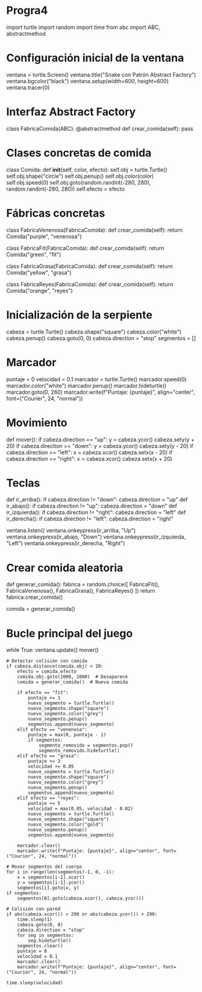 # Progra4
import turtle
import random
import time
from abc import ABC, abstractmethod

# Configuración inicial de la ventana
ventana = turtle.Screen()
ventana.title("Snake con Patrón Abstract Factory")
ventana.bgcolor("black")
ventana.setup(width=600, height=600)
ventana.tracer(0)

# Interfaz Abstract Factory
class FabricaComida(ABC):
    @abstractmethod
    def crear_comida(self):
        pass

# Clases concretas de comida
class Comida:
    def __init__(self, color, efecto):
        self.obj = turtle.Turtle()
        self.obj.shape("circle")
        self.obj.penup()
        self.obj.color(color)
        self.obj.speed(0)
        self.obj.goto(random.randint(-280, 280), random.randint(-280, 280))
        self.efecto = efecto

# Fábricas concretas
class FabricaVenenosa(FabricaComida):
    def crear_comida(self):
        return Comida("purple", "venenosa")

class FabricaFit(FabricaComida):
    def crear_comida(self):
        return Comida("green", "fit")

class FabricaGrasa(FabricaComida):
    def crear_comida(self):
        return Comida("yellow", "grasa")

class FabricaReyes(FabricaComida):
    def crear_comida(self):
        return Comida("orange", "reyes")

# Inicialización de la serpiente
cabeza = turtle.Turtle()
cabeza.shape("square")
cabeza.color("white")
cabeza.penup()
cabeza.goto(0, 0)
cabeza.direction = "stop"
segmentos = []

# Marcador
puntaje = 0
velocidad = 0.1
marcador = turtle.Turtle()
marcador.speed(0)
marcador.color("white")
marcador.penup()
marcador.hideturtle()
marcador.goto(0, 260)
marcador.write(f"Puntaje: {puntaje}", align="center", font=("Courier", 24, "normal"))

# Movimiento
def mover():
    if cabeza.direction == "up":
        y = cabeza.ycor()
        cabeza.sety(y + 20)
    if cabeza.direction == "down":
        y = cabeza.ycor()
        cabeza.sety(y - 20)
    if cabeza.direction == "left":
        x = cabeza.xcor()
        cabeza.setx(x - 20)
    if cabeza.direction == "right":
        x = cabeza.xcor()
        cabeza.setx(x + 20)

# Teclas
def ir_arriba():
    if cabeza.direction != "down":
        cabeza.direction = "up"
def ir_abajo():
    if cabeza.direction != "up":
        cabeza.direction = "down"
def ir_izquierda():
    if cabeza.direction != "right":
        cabeza.direction = "left"
def ir_derecha():
    if cabeza.direction != "left":
        cabeza.direction = "right"

ventana.listen()
ventana.onkeypress(ir_arriba, "Up")
ventana.onkeypress(ir_abajo, "Down")
ventana.onkeypress(ir_izquierda, "Left")
ventana.onkeypress(ir_derecha, "Right")

# Crear comida aleatoria
def generar_comida():
    fabrica = random.choice([
        FabricaFit(), FabricaVenenosa(), FabricaGrasa(), FabricaReyes()
    ])
    return fabrica.crear_comida()

comida = generar_comida()

# Bucle principal del juego
while True:
    ventana.update()
    mover()

    # Detectar colisión con comida
    if cabeza.distance(comida.obj) < 20:
        efecto = comida.efecto
        comida.obj.goto(1000, 1000)  # Desaparece
        comida = generar_comida()  # Nueva comida

        if efecto == "fit":
            puntaje += 1
            nuevo_segmento = turtle.Turtle()
            nuevo_segmento.shape("square")
            nuevo_segmento.color("grey")
            nuevo_segmento.penup()
            segmentos.append(nuevo_segmento)
        elif efecto == "venenosa":
            puntaje = max(0, puntaje - 1)
            if segmentos:
                segmento_removido = segmentos.pop()
                segmento_removido.hideturtle()
        elif efecto == "grasa":
            puntaje += 3
            velocidad += 0.05
            nuevo_segmento = turtle.Turtle()
            nuevo_segmento.shape("square")
            nuevo_segmento.color("grey")
            nuevo_segmento.penup()
            segmentos.append(nuevo_segmento)
        elif efecto == "reyes":
            puntaje += 5
            velocidad = max(0.05, velocidad - 0.02)
            nuevo_segmento = turtle.Turtle()
            nuevo_segmento.shape("square")
            nuevo_segmento.color("gold")
            nuevo_segmento.penup()
            segmentos.append(nuevo_segmento)

        marcador.clear()
        marcador.write(f"Puntaje: {puntaje}", align="center", font=("Courier", 24, "normal"))

    # Mover segmentos del cuerpo
    for i in range(len(segmentos)-1, 0, -1):
        x = segmentos[i-1].xcor()
        y = segmentos[i-1].ycor()
        segmentos[i].goto(x, y)
    if segmentos:
        segmentos[0].goto(cabeza.xcor(), cabeza.ycor())

    # Colisión con pared
    if abs(cabeza.xcor()) > 290 or abs(cabeza.ycor()) > 290:
        time.sleep(1)
        cabeza.goto(0, 0)
        cabeza.direction = "stop"
        for seg in segmentos:
            seg.hideturtle()
        segmentos.clear()
        puntaje = 0
        velocidad = 0.1
        marcador.clear()
        marcador.write(f"Puntaje: {puntaje}", align="center", font=("Courier", 24, "normal"))

    time.sleep(velocidad)
